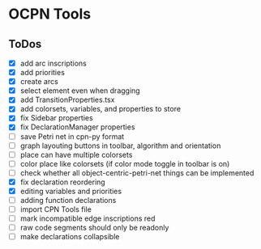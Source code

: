 # OCPN Tools

## ToDos

- [x] add arc inscriptions
- [x] add priorities
- [x] create arcs
- [x] select element even when dragging
- [x] add TransitionProperties.tsx
- [x] add colorsets, variables, and properties to store
- [x] fix Sidebar properties
- [x] fix DeclarationManager properties 
- [ ] save Petri net in cpn-py format
- [ ] graph layouting buttons in toolbar, algorithm and orientation
- [ ] place can have multiple colorsets
- [ ] color place like colorsets (if color mode toggle in toolbar is on)
- [ ] check whether all object-centric-petri-net things can be implemented
- [x] fix declaration reordering
- [x] editing variables and priorities
- [ ] adding function declarations
- [ ] import CPN Tools file
- [ ] mark incompatible edge inscriptions red
- [ ] raw code segments should only be readonly
- [ ] make declarations collapsible
